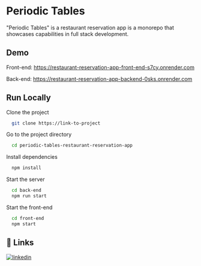 
# Periodic Tables

"Periodic Tables" is a restaurant reservation app is a monorepo that showcases capabilities in full stack development.


## Demo

Front-end: https://restaurant-reservation-app-front-end-s7cy.onrender.com

Back-end: https://restaurant-reservation-app-backend-0sks.onrender.com


## Run Locally

Clone the project

```bash
  git clone https://link-to-project
```

Go to the project directory

```bash
  cd periodic-tables-restaurant-reservation-app
```

Install dependencies

```bash
  npm install
```

Start the server

```bash
  cd back-end
  npm run start
```

Start the front-end

```bash
  cd front-end
  npm start
```


## 🔗 Links
[![linkedin](https://img.shields.io/badge/linkedin-0A66C2?style=for-the-badge&logo=linkedin&logoColor=white)](https://www.linkedin.com/in/jessica-c-waldron/)

